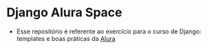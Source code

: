 # Django Alura Space
* Esse repositório é referente ao exercício para o curso de Django: templates e boas práticas da [Alura](https://www.alura.com.br/escola-data-science)

